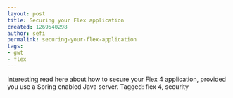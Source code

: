 ```yaml
---
layout: post
title: Securing your Flex application
created: 1269540298
author: sefi
permalink: securing-your-flex-application
tags:
- gwt
- flex
---
```

Interesting read here about how to secure your Flex 4 application, provided you use a Spring enabled Java server. Tagged: flex 4, security<img alt="" border="0" src="http://stats.wordpress.com/b.gif?host=flexblackbelt.wordpress.com&blog=5633522&post=267&subd=flexblackbelt&ref=&feed=1" width="1" height="1" />

